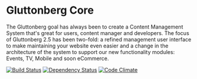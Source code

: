 Gluttonberg Core
================

The Gluttonberg goal has always been to create a Content Management System that's great for users, content manager and developers. The focus of Gluttonberg 2.5 has been two-fold: a refined management user interface to make maintaining your website even easier and a change in the architecture of the system to support our new functionality modules: Events, TV, Mobile and soon eCommerce.

[![Build Status](https://travis-ci.org/Gluttonberg/core.png?branch=master)](https://travis-ci.org/Gluttonberg/core)
[![Dependency Status](https://gemnasium.com/Gluttonberg/core.png)](https://gemnasium.com/Gluttonberg/core)
[![Code Climate](https://codeclimate.com/github/Gluttonberg/core.png)](https://codeclimate.com/github/Gluttonberg/core)
